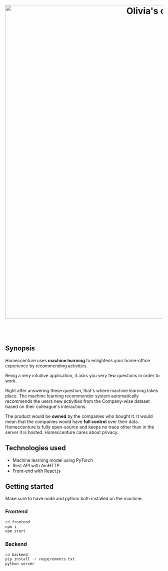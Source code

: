 <h1 align="center">
  <br>
  <img src="https://user-images.githubusercontent.com/15371828/111896644-6a790c00-8a1b-11eb-9176-b3efa2274f45.png" alt="Olivia's character" width="1000">
  <br>
</h1>

<br/><br/>

## Synopsis
Homeccenture uses **machine learning** to enlightens your home-office experience by recommending activities.

Being a very intuitive application, it asks you very few questions in order to work. 

Right after answering these question, that's where machine learning takes place. The machine learning recommender system automatically recommends the users new activities from the Company-wise dataset based on their colleague's interactions.

The product would be **owned** by the companies who bought it. It would mean that the companies would have **full control** over their data.
Homeccenture is fully open-source and keeps no trace other than in the server it is hosted.
Homeccenture cares about privacy.



## Technologies used
- Machine learning model using PyTorch
- Rest API with AioHTTP
- Front-end with React.js


## Getting started
Make sure to have node and python both installed on the machine.

### Frontend
```bash
cd frontend
npm i
npm start
```

### Backend
```bash
cd backend
pip install -r requirements.txt
python server
```
